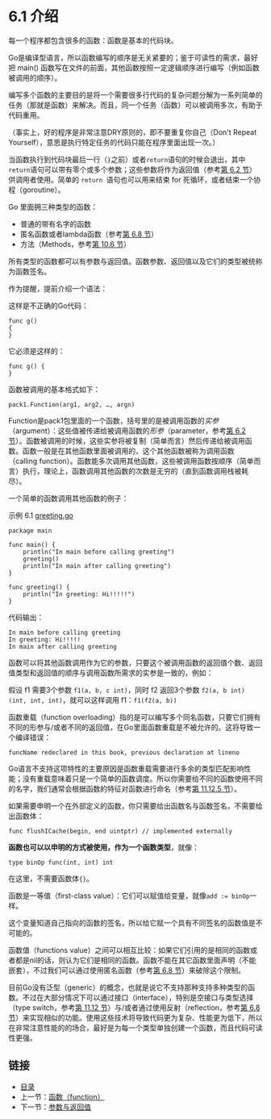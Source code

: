 # 6.1 介绍

每一个程序都包含很多的函数：函数是基本的代码块。

Go是编译型语言，所以函数编写的顺序是无关紧要的；鉴于可读性的需求，最好把 main() 函数写在文件的前面，其他函数按照一定逻辑顺序进行编写（例如函数被调用的顺序）。

编写多个函数的主要目的是将一个需要很多行代码的复杂问题分解为一系列简单的任务（那就是函数）来解决。而且，同一个任务（函数）可以被调用多次，有助于代码重用。

（事实上，好的程序是非常注意DRY原则的，即不要重复你自己（Don't Repeat Yourself），意思是执行特定任务的代码只能在程序里面出现一次。）

当函数执行到代码块最后一行（`}`之前）或者`return`语句的时候会退出，其中`return`语句可以带有零个或多个参数；这些参数将作为返回值（参考[第 6.2 节](06.2.md)）供调用者使用。简单的 `return `语句也可以用来结束 for 死循环，或者结束一个协程（goroutine）。

Go 里面拥三种类型的函数：

- 普通的带有名字的函数
- 匿名函数或者lambda函数（参考[第 6.8 节](06.8.md)）
- 方法（Methods，参考[第 10.6 节](10.6.md)）

所有类型的函数都可以有参数与返回值。函数参数、返回值以及它们的类型被统称为函数签名。

作为提醒，提前介绍一个语法：

这样是不正确的Go代码：

    func g()
    {
    }

它必须是这样的：

    func g() {
    }

函数被调用的基本格式如下：

    pack1.Function(arg1, arg2, …, argn)

Function是pack1包里面的一个函数，括号里的是被调用函数的*实参*（argument）：这些值被传递给被调用函数的*形参*（parameter，参考[第 6.2 节](06.2.md)）。函数被调用的时候，这些实参将被复制（简单而言）然后传递给被调用函数。函数一般是在其他函数里面被调用的，这个其他函数被称为调用函数（calling function）。函数能多次调用其他函数，这些被调用函数按顺序（简单而言）执行，理论上，函数调用其他函数的次数是无穷的（直到函数调用栈被耗尽）。

一个简单的函数调用其他函数的例子：

示例 6.1 [greeting.go](examples/chapter_6/greeting.go)

    package main

    func main() {
        println("In main before calling greeting")
        greeting()
        println("In main after calling greeting")
    }

    func greeting() {
        println("In greeting: Hi!!!!!")
    }

代码输出：

    In main before calling greeting
    In greeting: Hi!!!!!
    In main after calling greeting

函数可以将其他函数调用作为它的参数，只要这个被调用函数的返回值个数、返回值类型和返回值的顺序与调用函数所需求的实参是一致的，例如：

假设 f1 需要3个参数 `f1(a, b, c int)`，同时 f2 返回3个参数 `f2(a, b int) (int, int, int)`，就可以这样调用 f1：`f1(f2(a, b))`

函数重载（function overloading）指的是可以编写多个同名函数，只要它们拥有不同的形参与/或者不同的返回值，在Go里面函数重载是不被允许的。这将导致一个编译错误：

    funcName redeclared in this book, previous declaration at lineno

Go语言不支持这项特性的主要原因是函数重载需要进行多余的类型匹配影响性能；没有重载意味着只是一个简单的函数调度。所以你需要给不同的函数使用不同的名字，我们通常会根据函数的特征对函数进行命名（参考[第 11.12.5 节](11.12.md)）。

如果需要申明一个在外部定义的函数，你只需要给出函数名与函数签名，不需要给出函数体：

    func flushICache(begin, end uintptr) // implemented externally

**函数也可以以申明的方式被使用，作为一个函数类型**，就像：

    type binOp func(int, int) int

在这里，不需要函数体`{}`。

函数是一等值（first-class value）：它们可以赋值给变量，就像`add := binOp`一样。

这个变量知道自己指向的函数的签名，所以给它赋一个具有不同签名的函数值是不可能的。

函数值（functions value）之间可以相互比较：如果它们引用的是相同的函数或者都是nil的话，则认为它们是相同的函数。函数不能在其它函数里面声明（不能嵌套），不过我们可以通过使用匿名函数（参考[第 6.8 节](06.8.md)）来破除这个限制。

目前Go没有泛型（generic）的概念，也就是说它不支持那种支持多种类型的函数。不过在大部分情况下可以通过接口（interface），特别是空接口与类型选择（type switch，参考[第 11.12 节](11.12.md)）与/或者通过使用反射（reflection，参考[第 6.8 节](06.8.md)）来实现相似的功能。使用这些技术将导致代码更为复杂、性能更为低下，所以在非常注意性能的的场合，最好是为每一个类型单独创建一个函数，而且代码可读性更强。

## 链接

- [目录](directory.md)
- 上一节：[函数（function）](06.0.md)
- 下一节：[参数与返回值](06.2.md)
